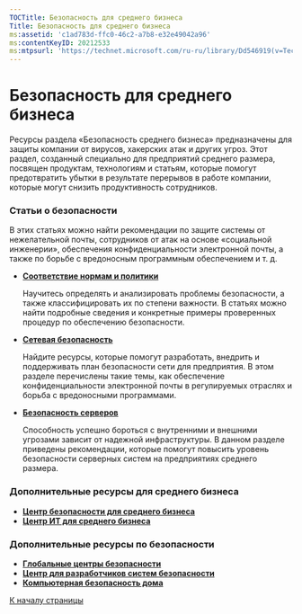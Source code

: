 ```yaml
---
TOCTitle: Безопасность для среднего бизнеса
Title: Безопасность для среднего бизнеса
ms:assetid: 'c1ad783d-ffc0-46c2-a7b8-e32e49042a96'
ms:contentKeyID: 20212533
ms:mtpsurl: 'https://technet.microsoft.com/ru-ru/library/Dd546919(v=TechNet.10)'
---
```


Безопасность для среднего бизнеса
=================================

Ресурсы раздела «Безопасность среднего бизнеса» предназначены для защиты компании от вирусов, хакерских атак и других угроз. Этот раздел, созданный специально для предприятий среднего размера, посвящен продуктам, технологиям и статьям, которые помогут предотвратить убытки в результате перерывов в работе компании, которые могут снизить продуктивность сотрудников.

### Статьи о безопасности

В этих статьях можно найти рекомендации по защите системы от нежелательной почты, сотрудников от атак на основе «социальной инженерии», обеспечения конфиденциальности электронной почты, а также по борьбе с вредоносным программным обеспечением и т. д.

-   [**Соответствие нормам и политики**](https://technet.microsoft.com/ru-ru/library/cfc0343e-20d9-483a-a651-c57e056016e4(v=TechNet.10))

    Научитесь определять и анализировать проблемы безопасности, а также классифицировать их по степени важности. В статьях можно найти подробные сведения и конкретные примеры проверенных процедур по обеспечению безопасности.

-   [**Сетевая безопасность**](https://technet.microsoft.com/ru-ru/library/2ff29a81-bbf5-4884-b777-cef41b6f833b(v=TechNet.10))

    Найдите ресурсы, которые помогут разработать, внедрить и поддерживать план безопасности сети для предприятия. В этом разделе перечислены такие темы, как обеспечение конфиденциальности электронной почты в регулируемых отраслях и борьба с вредоносными программами.

-   [**Безопасность серверов**](https://technet.microsoft.com/ru-ru/library/24a3a527-23f2-4dfc-8c0a-96d24013e927(v=TechNet.10))

    Способность успешно бороться с внутренними и внешними угрозами зависит от надежной инфраструктуры. В данном разделе приведены рекомендации, которые помогут повысить уровень безопасности серверных систем на предприятиях среднего размера.

### Дополнительные ресурсы для среднего бизнеса

-   [**Центр безопасности для среднего бизнеса**](http://www.microsoft.com/midsizebusiness/security/overview.mspx)
-   [**Центр ИТ для среднего бизнеса**](http://www.microsoft.com/technet/itsolutions/midsizebusiness/)

### Дополнительные ресурсы по безопасности

-   [**Глобальные центры безопасности**](http://www.microsoft.com/technet/security/worldwide/default.mspx)
-   [**Центр для разработчиков систем безопасности**](http://msdn.microsoft.com/security/)
-   [**Компьютерная безопасность дома**](http://www.microsoft.com/rus/athome/security/default.mspx)

[](#mainsection)[К началу страницы](#mainsection)
